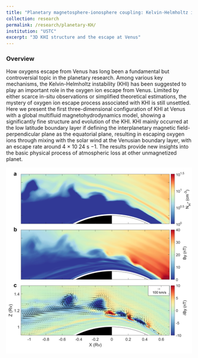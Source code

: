 ```yaml
---
title: "Planetary magnetosphere-ionosphere coupling: Kelvin-Helmholtz instability at Venus"
collection: research
permalink: /research/planetary-KH/ 
institution: "USTC"
excerpt: "3D KHI structure and the escape at Venus"
---
```


### Overview
How oxygens escape from Venus has long been a fundamental but controversial topic in the planetary research. Among various key mechanisms, the Kelvin-Helmholtz instability (KHI) has been suggested to play an important role in the oxygen ion escape from Venus. Limited by either scarce in-situ observations or simplified theoretical estimations, the mystery of oxygen ion escape process associated with KHI is still unsettled. Here we present the first three-dimensional configuration of KHI at Venus with a global multifluid magnetohydrodynamics model, showing a significantly fine structure and evolution of the KHI. KHI mainly occurred at the low latitude boundary layer if defining the interplanetary magnetic field-perpendicular plane as the equatorial plane, resulting in escaping oxygen ions through mixing with the solar wind at the Venusian boundary layer, with an escape rate around 4 × 10 24 s −1. The results provide new insights into the basic physical process of atmospheric loss at other unmagnetized planet.
<div align=center><img class="alignnone  wp-image-577" alt="drsg" src="/images/Figure2_dRho_Bz_residual_arrow.png" width="1200"/></div>
